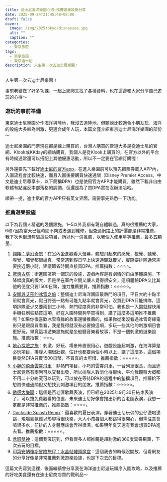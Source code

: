 ```yaml
---
title: 迪士尼海洋樂園心得—推薦遊樂設施分享
date: 2025-09-24T21:45:48+08:00
draft: false
cover:
  image: /img/2025tokyo/disneysea.jpg
  alt: ""
  caption: ""
categories:
  - 東京旅遊
tags:
  - 東京旅遊
  - 東京迪士尼
description: 人生第一次去迪士尼樂園！
---
```

人生第一次去迪士尼樂園！

事前老婆做了好多功課，一起上網爬文找了各種資料，也在這邊和大家分享自己遊玩的心得～

### 遊玩的事前準備
東京迪士尼樂園分作海洋與陸地，我沒去過陸地，但聽說比較適合小朋友玩，海洋的設施大多較為刺激，更適合成年人玩，本篇文僅介紹東京迪士尼海洋樂園的部份～

迪士尼樂園的門票現在都是線上購買的，台灣人購買的管道大多是從迪士尼的官網、Klook或KKday的網站購買，我個人是從Klook上購買的，在官方以外的平台有時候通常還可以搭配上其他優惠活動，所以不一定要在官網訂購喔！

另外還要先下載好[迪士尼的官方app](https://www.tokyodisneyresort.jp/tc/tdr/app.html)，在進入樂園前可以預先把票券載入APP內，入園流程會比較快速，而且入園後要購買快速通關（Disney Premier Access，中文是迪士尼尊享卡，以下簡稱DPA）也是使用官方APP才能購買，雖然下載非自由軟體有點違反本部落格的調調，但還是為了買DPA實在沒辦法哈哈。

順帶一提，迪士尼的官方APP只有英文界面，需要事先熟悉一下功能。

### 推薦遊樂設施
以下為我個人精選的幾個設施，1~5以外我都有親自體驗過，真的很推薦給大家，6和7因為當天已經時間不夠或者遇到維修，但查過網路上的評價都是非常推薦，我下次也很想體驗這些項目，所以也一併推薦，以我個人使用星等推薦，最多五顆星。

1. [翱翔：夢幻奇航](https://www.tokyodisneyresort.jp/tc/tds/attraction/detail/219/)：在室內坐倉觀看大螢幕，體驗飛起來的感覺，視覺、聽覺、嗅覺、觸覺都很逼真，常常遇到假日早上快速通關就賣光，實際要排隊通常需要接近兩小時，建議節省時間直接買DPA。推薦指數：⭐⭐⭐⭐。
2. [驚魂古塔](https://www.tokyodisneyresort.jp/tc/tds/attraction/detail/243/)：衝進園區第一個玩的設施，遊戲內容是有劇情的自由落體設施，下降幅度真的很大，但是坐在室內空間又讓人覺得很安全，這項體驗DPA又比其他的便宜只要1500日幣，強力推薦要買，推薦指數：⭐⭐⭐⭐⭐。
3. [安娜與艾莎的冰雪之旅](https://www.tokyodisneyresort.jp/tc/tds/attraction/detail/255/)：整個迪士尼海洋園區最熱門的項目，平日大約十點半前就會賣光，假日誇張一點有可能九點半就會賣光，沒買到DPA只能排隊，這項排隊至少又要兩到三小時，熱門程度真的非常可怕。我也是一入園就趕快用手機狂刷狂點買這項，好在入園時間夠早買得到，講了這麼多這項推不推薦呢？如果你很喜歡冰雪奇緣的故事還蠻推薦的，如果你從來沒看過冰雪奇緣電影只是跟風買看看，我是覺得就沒有必要搶這項，多玩一些其他的刺激項目會更好玩，畢竟這項遊樂設施就是坐船聽音樂看故事，不是一個刺激的遊樂設施。推薦指數：⭐⭐⭐。
4. [地心探險之旅](https://www.tokyodisneyresort.jp/tc/tds/attraction/detail/223/)：刺激、好玩、場景佈置很用心，遊戲設施超刺激，在海洋算是必玩項目，排隊人潮很壯觀，估計也都要兩個小時以上，講了這麼多，這個項目竟然DPA只賣1500日幣，不買真的太可惜，推薦指數：⭐⭐⭐⭐⭐。
5. [小胖的飛魚雲霄飛車](https://www.tokyodisneyresort.jp/tc/tds/attraction/detail/237/)：非熱門項目，小巧的雲霄飛車，一台列車很長，而且迪士尼竟然有兩列可以交替出發，所以排隊人數消化得很快，平均我觀察大概都不用二十分終究可以玩到，可以放在等待DPA的過程中的墊檔項目，推薦給不想買快速通關但又想找到刺激項目的朋友。推薦指數：⭐⭐⭐⭐⭐。
6. [動感大樂團](https://www.tokyodisneyresort.jp/tc/tds/show/detail/975/)：這個是百老匯歌舞表演，但已經在2025年9月30日結束表演了，可以搶免費觀看的位置，未來迪士尼好像會推出新的百老匯表演，我想一定都是非常推薦的，推薦指數：⭐⭐⭐⭐。
7. [Dockside Splash Remix](https://www.youtube.com/watch?v=kF1nKYF--r4)：最喜歡的夏日表演，穿著迪士尼玩偶的公仔邊唱邊跳，現場氣氛難以形容得很快樂，大人小孩每個人都跳得很開心，但需注意會噴很多水，前排的人身體應該會弄得很濕，如果明年夏天還有我會想買DPA進去看。推薦指數：⭐⭐⭐⭐⭐。
8. [忿怒雙神](https://www.tokyodisneyresort.jp/tc/tds/attraction/detail/242/)：這個我沒玩到，但看很多人都推薦是超刺激的360度雲霄飛車，下次去玩的目標。
9. [印第安納瓊斯冒險旅程：水晶骷髏頭魔宮](https://www.tokyodisneyresort.jp/tc/tds/attraction/detail/222/)：這個我去的時候沒開放，但看網友的分享好像是非常推薦刺激遊樂設施，也是下次去的目標。 


這篇文先寫到這裡，後面繼續會分享我在海洋迪士尼遊玩順序入園攻略，以及推薦的好吃美食還有在迪士尼商店買的戰利品～